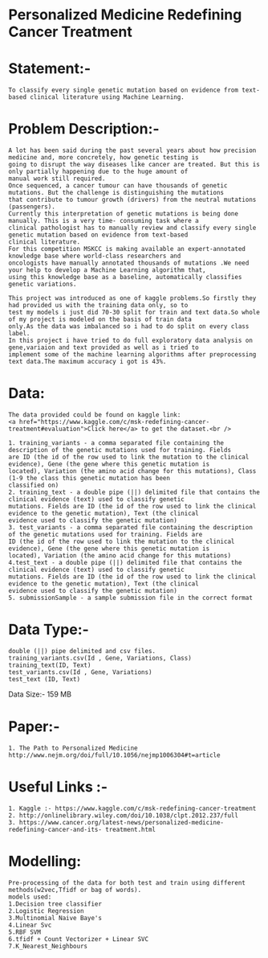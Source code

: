 # Personalized Medicine Redefining Cancer Treatment 

# Statement:-
    To classify every single genetic mutation based on evidence from text-based clinical literature using Machine Learning. 

# Problem Description:-
    A lot has been said during the past several years about how precision medicine and, more concretely, how genetic testing is 
    going to disrupt the way diseases like cancer are treated. But this is only partially happening due to the huge amount of 
    manual work still required. 
    Once sequenced, a cancer tumour can have thousands of genetic mutations. But the challenge is distinguishing the mutations 
    that contribute to tumour growth (drivers) from the neutral mutations (passengers).  
    Currently this interpretation of genetic mutations is being done manually. This is a very time- consuming task where a 
    clinical pathologist has to manually review and classify every single genetic mutation based on evidence from text-based 
    clinical literature. 
    For this competition MSKCC is making available an expert-annotated knowledge base where world-class researchers and 
    oncologists have manually annotated thousands of mutations .We need your help to develop a Machine Learning algorithm that, 
    using this knowledge base as a baseline, automatically classifies genetic variations.

    This project was introduced as one of kaggle problems.So firstly they had provided us with the training data only, so to 
    test my models i just did 70-30 split for train and text data.So whole of my project is modeled on the basis of train data 
    only.As the data was imbalanced so i had to do split on every class label.
    In this project i have tried to do full exploratory data analysis on gene,variaion and text provided as well as i tried to 
    implement some of the machine learning algorithms after preprocessing text data.The maximum accuracy i got is 43%.
 

# Data:  
    The data provided could be found on kaggle link:
    <a href="https://www.kaggle.com/c/msk-redefining-cancer-treatment#evaluation">Click here</a> to get the dataset.<br />
    
    1. training_variants - a comma separated file containing the description of the genetic mutations used for training. Fields 
    are ID (the id of the row used to link the mutation to the clinical evidence), Gene (the gene where this genetic mutation is 
    located), Variation (the amino acid change for this mutations), Class (1-9 the class this genetic mutation has been 
    classified on) 
    2. training_text - a double pipe (||) delimited file that contains the clinical evidence (text) used to classify genetic          
    mutations. Fields are ID (the id of the row used to link the clinical evidence to the genetic mutation), Text (the clinical 
    evidence used to classify the genetic mutation) 
    3. test_variants - a comma separated file containing the description of the genetic mutations used for training. Fields are 
    ID (the id of the row used to link the mutation to the clinical evidence), Gene (the gene where this genetic mutation is 
    located), Variation (the amino acid change for this mutations) 
    4.test_text - a double pipe (||) delimited file that contains the clinical evidence (text) used to classify genetic    
    mutations. Fields are ID (the id of the row used to link the clinical evidence to the genetic mutation), Text (the clinical 
    evidence used to classify the genetic mutation) 
    5. submissionSample - a sample submission file in the correct format  
  
# Data Type:-
    double (||) pipe delimited and csv files. 
    training_variants.csv(Id , Gene, Variations, Class)
    training_text(ID, Text) 
    test_variants.csv(Id , Gene, Variations) 
    test_text (ID, Text) 

Data Size:- 159 MB 

# Paper:- 
    1. The Path to Personalized Medicine 
    http://www.nejm.org/doi/full/10.1056/nejmp1006304#t=article  

# Useful Links :- 
    1. Kaggle :- https://www.kaggle.com/c/msk-redefining-cancer-treatment 
    2. http://onlinelibrary.wiley.com/doi/10.1038/clpt.2012.237/full 
    3. https://www.cancer.org/latest-news/personalized-medicine-redefining-cancer-and-its- treatment.html  

# Modelling:  
    Pre-processing of the data for both test and train using different methods(w2vec,Tfidf or bag of words).
    models used:
    1.Decision tree classifier
    2.Logistic Regression 
    3.Multinomial Naive Baye's
    4.Linear Svc
    5.RBF SVM
    6.tfidf + Count Vectorizer + Linear SVC
    7.K_Nearest_Neighbours
